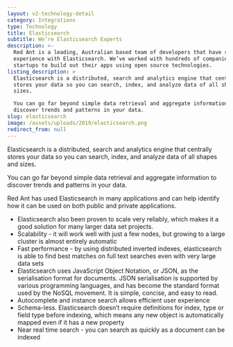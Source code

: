 ```yaml
---
layout: v2-technology-detail
category: Integrations
type: Technology
title: Elasticsearch
subtitle: We’re Elasticsearch Experts
description: >-
  Red Ant is a leading, Australian based team of developers that have strong
  experience with Elasticsearch. We’ve worked with hundreds of companies and
  startups to build out their apps using open source technologies.
listing_description: >
  Elasticsearch is a distributed, search and analytics engine that centrally
  stores your data so you can search, index, and analyze data of all shapes and
  sizes.

  You can go far beyond simple data retrieval and aggregate information to
  discover trends and patterns in your data.
slug: elasticsearch
image: /assets/uploads/2019/elasticsearch.png
redirect_from: null
---
```


Elasticsearch is a distributed, search and analytics engine that centrally stores your data so you can search, index, and analyze data of all shapes and sizes.

You can go far beyond simple data retrieval and aggregate information to discover trends and patterns in your data.

Red Ant has used Elasticsearch in many applications and can help identify how it can be used on both public and private applications.

* Elasticsearch also been proven to scale very reliably, which makes it a good solution for many larger data set projects.
* Scalability - it will work well with just a few nodes, but growing to a large cluster is almost entirely automatic
* Fast performance - by using distributed inverted indexes, elasticsearch is able to find best matches on full text searches even with very large data sets
* Elasticsearch uses JavaScript Object Notation, or JSON, as the serialisation format for documents. JSON serialisation is supported by various programming languages, and has become the standard format used by the NoSQL movement. It is simple, concise, and easy to read.
* Autocomplete and instance search allows efficient user experience
* Schema-less. Elasticsearch doesn’t require definitions for index, type or field type before indexing, which means any new object is automatically mapped even if it has a new property
* Near real time search -  you can search as quickly as a document can be indexed
